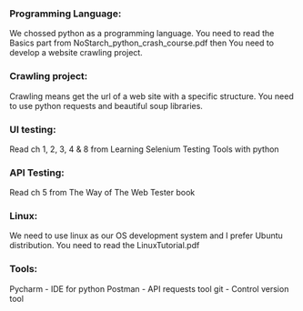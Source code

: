### Programming Language:
We chossed python as a programming language. You need to read the Basics part from NoStarch_python_crash_course.pdf then You need to develop a website crawling project.

### Crawling project:
Crawling means get the url of a web site with a specific structure. You need to use python requests and beautiful soup libraries.

### UI testing:
Read ch 1, 2, 3, 4 & 8 from Learning Selenium Testing Tools with python

### API Testing:
Read ch 5 from The Way of The Web Tester book

### Linux:
We need to use linux as our OS development system and I prefer Ubuntu distribution. You need to read the LinuxTutorial.pdf

### Tools:
Pycharm - IDE for python
Postman - API requests tool
git - Control version tool